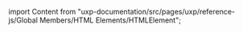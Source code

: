 
import Content from "uxp-documentation/src/pages/uxp/reference-js/Global Members/HTML Elements/HTMLElement";

<Content query="product=photoshop"/>
